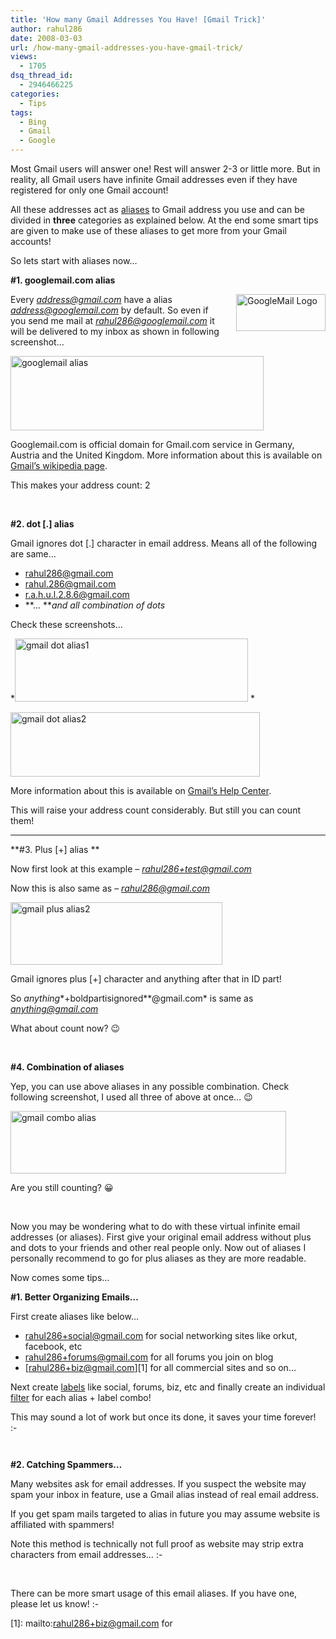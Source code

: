 ```yaml
---
title: 'How many Gmail Addresses You Have! [Gmail Trick]'
author: rahul286
date: 2008-03-03
url: /how-many-gmail-addresses-you-have-gmail-trick/
views:
  - 1705
dsq_thread_id:
  - 2946466225
categories:
  - Tips
tags:
  - Bing
  - Gmail
  - Google
---
```

Most Gmail users will answer one! Rest will answer 2-3 or little more. But in reality, all Gmail users have infinite Gmail addresses even if they have registered for only one Gmail account!

All these addresses act as <a href="http://en.wikipedia.org/wiki/Email_alias" onclick="_gaq.push(['_trackEvent', 'outbound-article', 'http://en.wikipedia.org/wiki/Email_alias', 'aliases']);" >aliases</a> to Gmail address you use and can be divided in **three** categories as explained below. At the end some smart tips are given to make use of these aliases to get more from your Gmail accounts!

So lets start with aliases now&#8230;

**#1. googlemail.com alias**

<img class="wp-image-53935" style="border-top-width: 0px;border-left-width: 0px;border-bottom-width: 0px;margin: 0px 0px 0px 20px;border-right-width: 0px" height="59" alt="GoogleMail Logo" src="http://cdn.devilsworkshop.org/files/2008/03/image1.png" width="143" align="right" border="0" /> Every *address@gmail.com* have a alias *address@googlemail.com* by default. So even if you send me mail at *rahul286@googlemail.com* it will be delivered to my inbox as shown in following screenshot&#8230;

<img style="border-top-width: 0px;border-left-width: 0px;border-bottom-width: 0px;border-right-width: 0px" height="119" alt="googlemail alias" src="http://cdn.devilsworkshop.org/files/2008/03/googlemail-alias.jpg" width="405" border="0" /> 

Googlemail.com is official domain for Gmail.com service in Germany, Austria and the United Kingdom. More information about this is available on <a href="http://en.wikipedia.org/wiki/Googlemail" onclick="_gaq.push(['_trackEvent', 'outbound-article', 'http://en.wikipedia.org/wiki/Googlemail', 'Gmail&#8217;s wikipedia page']);" >Gmail&#8217;s wikipedia page</a>.

This makes your address count: 2

&#160;

**#2. dot [.] alias**

Gmail ignores dot [.] character in email address. Means all of the following are same&#8230;

  * rahul286@gmail.com 
  * rahul.286@gmail.com 
  * r.a.h.u.l.2.8.6@gmail.com 
  * **&#8230; ***and all combination of dots* 

Check these screenshots&#8230;

*<img style="border-top-width: 0px;border-left-width: 0px;border-bottom-width: 0px;border-right-width: 0px" height="101" alt="gmail dot alias1" src="http://cdn.devilsworkshop.org/files/2008/03/gmail-dot-alias1.jpg" width="373" border="0" /> *

<img style="border-top-width: 0px;border-left-width: 0px;border-bottom-width: 0px;border-right-width: 0px" height="103" alt="gmail dot alias2" src="http://cdn.devilsworkshop.org/files/2008/03/gmail-dot-alias2.jpg" width="399" border="0" /> 

More information about this is available on <a href="http://mail.google.com/support/bin/answer.py?hl=en&ctx=mail&answer=10313" onclick="_gaq.push(['_trackEvent', 'outbound-article', 'http://mail.google.com/support/bin/answer.py?hl=en&ctx=mail&answer=10313', 'Gmail&#8217;s Help Center']);" >Gmail&#8217;s Help Center</a>.

This will raise your address count considerably. But still you can count them!

****

**#3. Plus [+] alias **

Now first look at this example &#8211; *rahul286+test@gmail.com*

Now this is also same as &#8211; *rahul286@gmail.com*

<img style="border-top-width: 0px;border-left-width: 0px;border-bottom-width: 0px;border-right-width: 0px" height="100" alt="gmail plus alias2" src="http://cdn.devilsworkshop.org/files/2008/03/gmail-plus-alias2.jpg" width="339" border="0" /> 

Gmail ignores plus [+] character and anything after that in ID part!

So *anything**+boldpartisignored**@gmail.com* is same as *<anything@gmail.com>*

What about count now? 😉

&#160;

**#4. Combination of aliases**

Yep, you can use above aliases in any possible combination. Check following screenshot, I used all three of above at once&#8230; 😉

<img style="border-top-width: 0px;border-left-width: 0px;border-bottom-width: 0px;border-right-width: 0px" height="100" alt="gmail combo alias" src="http://cdn.devilsworkshop.org/files/2008/03/gmail-combo-alias.jpg" width="441" border="0" /> 

Are you still counting? 😀

&#160;

Now you may be wondering what to do with these virtual infinite email addresses (or aliases). First give your original email address without plus and dots to your friends and other real people only. Now out of aliases I personally recommend to go for plus aliases as they are more readable. 

Now comes some tips&#8230;

**#1. Better Organizing Emails&#8230;**

First create aliases like below&#8230;

  * <rahul286+social@gmail.com> for social networking sites like orkut, facebook, etc 
  * <rahul286+forums@gmail.com> for all forums you join on blog 
  * [rahul286+biz@gmail.com][1] for all commercial sites and so on&#8230; 

Next create <a href="http://mail.google.com/support/bin/topic.py?topic=12845" onclick="_gaq.push(['_trackEvent', 'outbound-article', 'http://mail.google.com/support/bin/topic.py?topic=12845', 'labels']);" >labels</a> like social, forums, biz, etc and finally create an individual <a href="http://mail.google.com/support/bin/topic.py?topic=12853" onclick="_gaq.push(['_trackEvent', 'outbound-article', 'http://mail.google.com/support/bin/topic.py?topic=12853', 'filter']);" >filter</a> for each alias + label combo! 

This may sound a lot of work but once its done, it saves your time forever! <img src="http://devilsworkshop.org/wp-includes/images/smilies/simple-smile.png" alt=":-)" class="wp-smiley" style="height: 1em; max-height: 1em;" />

&#160;

**#2. Catching Spammers&#8230;**

Many websites ask for email addresses. If you suspect the website may spam your inbox in feature, use a Gmail alias instead of real email address. 

If you get spam mails targeted to alias in future you may assume website is affiliated with spammers!

Note this method is technically not full proof as website may strip extra characters from email addresses&#8230; <img src="http://devilsworkshop.org/wp-includes/images/smilies/frownie.png" alt=":-(" class="wp-smiley" style="height: 1em; max-height: 1em;" />

&#160;

There can be more smart usage of this email aliases. If you have one, please let us know! <img src="http://devilsworkshop.org/wp-includes/images/smilies/simple-smile.png" alt=":-)" class="wp-smiley" style="height: 1em; max-height: 1em;" />

 [1]: mailto:rahul286+biz@gmail.com for
